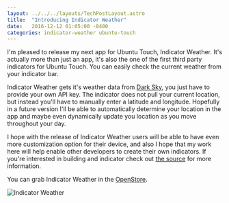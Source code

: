 ```yaml
---
layout: ../../../layouts/TechPostLayout.astro
title:  "Introducing Indicator Weather"
date:   2016-12-12 01:05:00 -0400
categories: indicator-weather ubuntu-touch
---
```


I'm pleased to release my next app for Ubuntu Touch, Indicator Weather. It's
actually more than just an app, it's also the one of the first third party
indicators for Ubuntu Touch. You can easily check the current weather from
your indicator bar.

Indicator Weather gets it's weather data from [Dark Sky](https://darksky.net/poweredby/),
you just have to provide your own API key. The indicator does not pull your current
location, but instead you'll have to manually enter a latitude and longitude.
Hopefully in a future version I'll be able to automatically determine your location
in the app and maybe even dynamically update you location as you move throughout
your day.

I hope with the release of Indicator Weather users will be able
to have even more customization option for their device, and also I hope that
my work here will help enable other developers to create their own indicators.
If you're interested in building and indicator check out [the source](https://github.com/bhdouglass/ut-indicator-weather)
for more information.

You can grab Indicator Weather in the [OpenStore](https://open.uappexplorer.com/app/indicator-weather.bhdouglass).

![Indicator Weather](/images/blog/indicator-weather/screenshot1.png)
